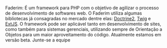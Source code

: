 Faderim: É um framework para PHP com o objetivo de agilizar o processo de desenvolvimento de softwares web. O Faderim utiliza algumas bibliotecas já consagradas no mercado dentre elas: [Doctrine2](http://www.doctrine-project.org), [Twig](http://twig.sensiolabs.org) e [ExtJS](http://www.sencha.com/products/extjs).
O framework pode ser aplicável tanto em desenvolvimento de sites, como também para sistemas gerenciais, utilizando sempre de Orientação a Objetos para um maior aproveitamento do código.
Atualmente estamos em versão beta. Junte-se a equipe